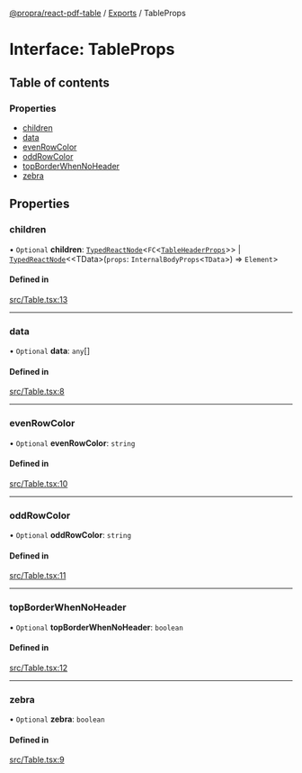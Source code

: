 [@propra/react-pdf-table](../README.md) / [Exports](../modules.md) / TableProps

# Interface: TableProps

## Table of contents

### Properties

- [children](TableProps.md#children)
- [data](TableProps.md#data)
- [evenRowColor](TableProps.md#evenrowcolor)
- [oddRowColor](TableProps.md#oddrowcolor)
- [topBorderWhenNoHeader](TableProps.md#topborderwhennoheader)
- [zebra](TableProps.md#zebra)

## Properties

### children

• `Optional` **children**: [`TypedReactNode`](../modules.md#typedreactnode)<`FC`<[`TableHeaderProps`](TableHeaderProps.md)\>\> \| [`TypedReactNode`](../modules.md#typedreactnode)<<TData\>(`props`: `InternalBodyProps`<`TData`\>) => `Element`\>

#### Defined in

[src/Table.tsx:13](https://github.com/propra-tech/react-pdf-table/blob/65981e2/src/Table.tsx#L13)

___

### data

• `Optional` **data**: `any`[]

#### Defined in

[src/Table.tsx:8](https://github.com/propra-tech/react-pdf-table/blob/65981e2/src/Table.tsx#L8)

___

### evenRowColor

• `Optional` **evenRowColor**: `string`

#### Defined in

[src/Table.tsx:10](https://github.com/propra-tech/react-pdf-table/blob/65981e2/src/Table.tsx#L10)

___

### oddRowColor

• `Optional` **oddRowColor**: `string`

#### Defined in

[src/Table.tsx:11](https://github.com/propra-tech/react-pdf-table/blob/65981e2/src/Table.tsx#L11)

___

### topBorderWhenNoHeader

• `Optional` **topBorderWhenNoHeader**: `boolean`

#### Defined in

[src/Table.tsx:12](https://github.com/propra-tech/react-pdf-table/blob/65981e2/src/Table.tsx#L12)

___

### zebra

• `Optional` **zebra**: `boolean`

#### Defined in

[src/Table.tsx:9](https://github.com/propra-tech/react-pdf-table/blob/65981e2/src/Table.tsx#L9)
